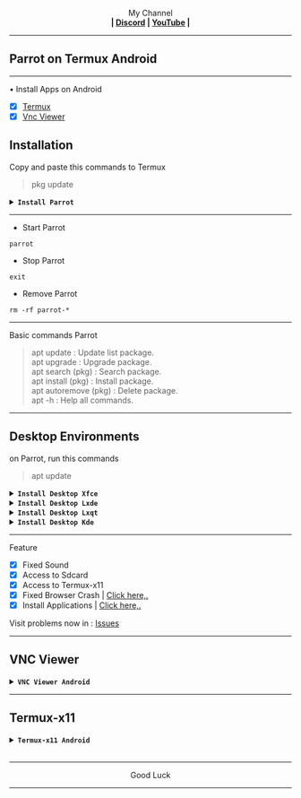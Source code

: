 
<p align="center">My Channel</br><b>
| <a href="https://discord.gg/GCehyym">Discord</a> | <a href="https://youtube.com/channel/UC3sLb7eZCu72iv3G1yUhUHQ">YouTube</a> |</b></p>

---
## Parrot on Termux Android

---
• Install Apps on Android
- [x] [Termux](https://apkcombo.com/id/termux/com.termux)
- [x] [Vnc Viewer](https://play.google.com/store/apps/details?id=com.realvnc.viewer.android)

## Installation

Copy and paste this commands to Termux
> pkg update

<details></br>
<summary><b><code>Install Parrot</code></b></summary>

* Parrot 5.3 (Electro Ara)
```
pkg install wget -y ; wget https://raw.githubusercontent.com/wahasa/Parrot/main/Install/Parrot5.3.sh ; chmod +x Parrot5.3.sh ; ./Parrot5.3.sh
```

* Parrot 6.0 (Dev-Lorikeet)
```
pkg install wget -y ; wget https://raw.githubusercontent.com/wahasa/Parrot/main/Install/ParrotDev.sh ; chmod +x ParrotDev.sh ; ./ParrotDev.sh
```
</details>

---
* Start Parrot
```
parrot
```

* Stop Parrot
```
exit
```

* Remove Parrot
```
rm -rf parrot-*
```

---
Basic commands Parrot
> apt update : Update list package.</br>
> apt upgrade : Upgrade package.</br>
> apt search (pkg) : Search package.</br>
> apt install (pkg) : Install package.</br>
> apt autoremove (pkg) : Delete package.</br>
> apt -h : Help all commands.


---
## Desktop Environments

on Parrot, run this commands
> apt update

<details></br>
<summary><b><code>Install Desktop Xfce</code></b></summary>

![xfce](https://github.com/wahasa/Parrot/assets/69626847/2d5e0156-6f30-4518-9b8a-ccae486b7910)

```
apt install wget -y ; wget https://raw.githubusercontent.com/wahasa/Parrot/main/Desktop/de-xfce.sh ; chmod +x de-xfce.sh ; ./de-xfce.sh
```
</details>

<details></br>
<summary><b><code>Install Desktop Lxde</code></b></summary>

![lxde](https://github.com/wahasa/Parrot/assets/69626847/f73189ed-b0d6-4d56-8efb-103604de5aad)

```
apt install wget -y ; wget https://raw.githubusercontent.com/wahasa/Parrot/main/Desktop/de-lxde.sh ; chmod +x de-lxde.sh ; ./de-lxde.sh
```
</details>

<details></br>
<summary><b><code>Install Desktop Lxqt</code></b></summary>

![lxqt](https://github.com/wahasa/Parrot/assets/69626847/c4f59008-78da-4ad9-ba72-4c7f1b9a2a75)

```
apt install wget -y ; wget https://raw.githubusercontent.com/wahasa/Parrot/main/Desktop/de-lxqt.sh ; chmod +x de-lxqt.sh ; ./de-lxqt.sh
```
</details>

<details></br>
<summary><b><code>Install Desktop Kde</code></b></summary>

![kde](https://github.com/wahasa/Parrot/assets/69626847/44482c3d-5946-4882-bcad-941a6f1e1dad)

```
apt install wget -y ; wget https://raw.githubusercontent.com/wahasa/Parrot/main/Desktop/de-kde.sh ; chmod +x de-kde.sh ; ./de-kde.sh
```
</details>

---
Feature
- [x] Fixed Sound
- [x] Access to Sdcard
- [x] Access to Termux-x11
- [x] Fixed Browser Crash  | [Click here,.]()
- [x] Install Applications | [Click here,.](https://github.com/wahasa/Parrot/tree/main/Apps)

Visit problems now in : [Issues](https://github.com/wahasa/Parrot/issues)

---
## VNC Viewer
<details></br>
<summary><b><code>VNC Viewer Android</code></b></summary>

* Start VNC Server

on Parrot, run this command to start
```
vnc-start
```

* Open Vnc Viewer

Add (+) VNC Client to connect, fill with :

Address
```
localhost:1
```

Name
```
Parrot Desktop
```

To disconnect VNC Client, click (X) on the right.

* Stop VNC Server

on Parrot, run this command to stop
```
vnc-stop
```
</details>

---
## Termux-x11
<details></br>
<summary><b><code>Termux-x11 Android</code></b></summary>

</details>
</br>

---
<p align="center">Good Luck</p>

---
